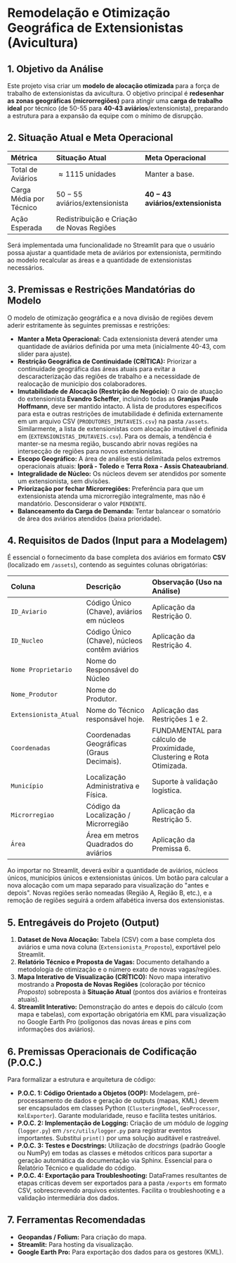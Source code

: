 # Remodelação e Otimização Geográfica de Extensionistas (Avicultura)

## 1. Objetivo da Análise

Este projeto visa criar um **modelo de alocação otimizada** para a força de trabalho de extensionistas da avicultura. O objetivo principal é **redesenhar as zonas geográficas (microrregiões)** para atingir uma **carga de trabalho ideal** por técnico (de 50-55 para **40-43 aviários**/extensionista), preparando a estrutura para a expansão da equipe com o mínimo de disrupção.

## 2. Situação Atual e Meta Operacional

| Métrica                 | Situação Atual                               | Meta Operacional                 |
|:------------------------|:---------------------------------------------|:---------------------------------|
| Total de Aviários       | $\approx 1115$ unidades                     | Manter a base.                   |
| Carga Média por Técnico | $50 - 55$ aviários/extensionista             | **$40 - 43$ aviários/extensionista** |
| Ação Esperada           | Redistribuição e Criação de Novas Regiões    |                                  |

Será implementada uma funcionalidade no Streamlit para que o usuário possa ajustar a quantidade meta de aviários por extensionista, permitindo ao modelo recalcular as áreas e a quantidade de extensionistas necessários.

## 3. Premissas e Restrições Mandatórias do Modelo

O modelo de otimização geográfica e a nova divisão de regiões devem aderir estritamente às seguintes premissas e restrições:

*   **Manter a Meta Operacional:** Cada extensionista deverá atender uma quantidade de aviários definida por uma meta (inicialmente 40-43, com slider para ajuste).
*   **Restrição Geográfica de Continuidade (CRÍTICA):** Priorizar a continuidade geográfica das áreas atuais para evitar a descaracterização das regiões de trabalho e a necessidade de realocação de município dos colaboradores.
*   **Imutabilidade de Alocação (Restrição de Negócio):** O raio de atuação do extensionista **Evandro Scheffer**, incluindo todas as **Granjas Paulo Hoffmann**, deve ser mantido intacto. A lista de produtores específicos para esta e outras restrições de imutabilidade é definida externamente em um arquivo CSV (`PRODUTORES_IMUTAVEIS.csv`) na pasta `/assets`. Similarmente, a lista de extensionistas com alocação imutável é definida em (`EXTENSIONISTAS_IMUTAVEIS.csv`). Para os demais, a tendência é manter-se na mesma região, buscando abrir novas regiões na intersecção de regiões para novos extensionistas.
*   **Escopo Geográfico:** A área de análise está delimitada pelos extremos operacionais atuais: **Iporã - Toledo** e **Terra Roxa - Assis Chateaubriand**.
*   **Integralidade de Núcleo:** Os núcleos devem ser atendidos por somente um extensionista, sem divisões.
*   **Priorização por fechar Microrregiões:** Preferência para que um extensionista atenda uma microrregião integralmente, mas não é mandatório. Desconsiderar o valor `PENDENTE`.
*   **Balanceamento da Carga de Demanda:** Tentar balancear o somatório de área dos aviários atendidos (baixa prioridade).

## 4. Requisitos de Dados (Input para a Modelagem)

É essencial o fornecimento da base completa dos aviários em formato **CSV** (localizado em `/assets`), contendo as seguintes colunas obrigatórias:

| Coluna                   | Descrição                                   | Observação (Uso na Análise)                                             |
|:-------------------------|:--------------------------------------------|:------------------------------------------------------------------------|
| `ID_Aviario`             | Código Único (Chave), aviários em núcleos   | Aplicação da Restrição 0.                                               |
| `ID_Nucleo`              | Código Único (Chave), núcleos contêm aviários | Aplicação da Restrição 4.                                               |
| `Nome Proprietario`      | Nome do Responsável do Núcleo               |                                                                         |
| `Nome_Produtor`          | Nome do Produtor.                           |                                                                         |
| `Extensionista_Atual`    | Nome do Técnico responsável hoje.           | Aplicação das Restrições 1 e 2.                                         |
| `Coordenadas`            | Coordenadas Geográficas (Graus Decimais).   | FUNDAMENTAL para cálculo de Proximidade, Clustering e Rota Otimizada.   |
| `Município`              | Localização Administrativa e Física.        | Suporte à validação logística.                                          |
| `Microrregiao`           | Código da Localização / Microrregião        | Aplicação da Restrição 5.                                               |
| `Área`                   | Área em metros Quadrados do aviários        | Aplicação da Premissa 6.                                                |

Ao importar no Streamlit, deverá exibir a quantidade de aviários, núcleos únicos, municípios únicos e extensionistas únicos. Um botão para calcular a nova alocação com um mapa separado para visualização do "antes e depois". Novas regiões serão nomeadas (Região A, Região B, etc.), e a remoção de regiões seguirá a ordem alfabética inversa dos extensionistas.

## 5. Entregáveis do Projeto (Output)

1.  **Dataset de Nova Alocação:** Tabela (CSV) com a base completa dos aviários e uma nova coluna (`Extensionista_Proposto`), exportável pelo Streamlit.
2.  **Relatório Técnico e Proposta de Vagas:** Documento detalhando a metodologia de otimização e o número exato de novas vagas/regiões.
3.  **Mapa Interativo de Visualização (CRÍTICO):** Novo mapa interativo mostrando a **Proposta de Novas Regiões** (coloração por técnico *Proposto*) sobreposta à **Situação Atual** (pontos dos aviários e fronteiras atuais).
4.  **Streamlit Interativo:** Demonstração do antes e depois do cálculo (com mapa e tabelas), com exportação obrigatória em KML para visualização no Google Earth Pro (polígonos das novas áreas e pins com informações dos aviários).

## 6. Premissas Operacionais de Codificação (P.O.C.)

Para formalizar a estrutura e arquitetura de código:

*   **P.O.C. 1: Código Orientado a Objetos (OOP):** Modelagem, pré-processamento de dados e geração de outputs (mapas, KML) devem ser encapsulados em classes Python (`ClusteringModel`, `GeoProcessor`, `KmlExporter`). Garante modularidade, reuso e facilita testes unitários.
*   **P.O.C. 2: Implementação de Logging:** Criação de um módulo de _logging_ (`logger.py`) em `/src/utils/logger.py` para registrar eventos importantes. Substitui `print()` por uma solução auditável e rastreável.
*   **P.O.C. 3: Testes e Docstrings:** Utilização de _docstrings_ (padrão Google ou NumPy) em todas as classes e métodos críticos para suportar a geração automática da documentação via Sphinx. Essencial para o Relatório Técnico e qualidade do código.
*   **P.O.C. 4: Exportação para Troubleshooting:** DataFrames resultantes de etapas críticas devem ser exportados para a pasta `/exports` em formato CSV, sobrescrevendo arquivos existentes. Facilita o troubleshooting e a validação intermediária dos dados.

## 7. Ferramentas Recomendadas

*   **Geopandas / Folium:** Para criação do mapa.
*   **Streamlit:** Para hosting da visualização.
*   **Google Earth Pro:** Para exportação dos dados para os gestores (KML).